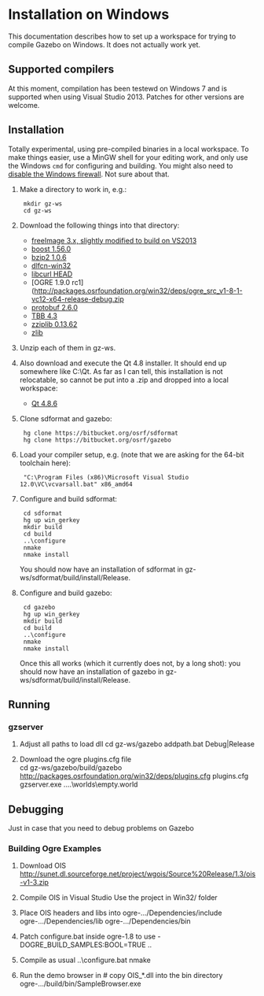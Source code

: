 # Installation on Windows

This documentation describes how to set up a workspace for trying to compile Gazebo on Windows.  It does not actually work yet.

## Supported compilers

At this moment, compilation has been testewd on Windows 7 and is supported 
when using Visual Studio 2013. Patches for other versions are welcome.

## Installation

Totally experimental, using pre-compiled binaries in a local workspace.  To make things easier, use a MinGW shell for your editing work, and only use the
Windows `cmd` for configuring and building.  You might also need to [disable the Windows firewall](http://windows.microsoft.com/en-us/windows/turn-windows-firewall-on-off#turn-windows-firewall-on-off=windows-7).  Not sure about that.

1. Make a directory to work in, e.g.:

        mkdir gz-ws
        cd gz-ws

1. Download the following things into that directory:

    - [freeImage 3.x, slightly modified to build on VS2013](http://packages.osrfoundation.org/win32/deps/FreeImage-vc12-x64-release-debug.zip)
    - [boost 1.56.0](http://packages.osrfoundation.org/win32/deps/boost_1_56_0.zip)
    - [bzip2 1.0.6](http://packages.osrfoundation.org/win32/deps/bzip2-1.0.6-vc12-x64-release-debug.zip)
    - [dlfcn-win32](http://packages.osrfoundation.org/win32/deps/dlfcn-win32-vc12-x64-release-debug.zip)
    - [libcurl HEAD](http://packages.osrfoundation.org/win32/deps/libcurl-vc12-x64-release-static-ipv6-sspi-winssl.zip)
    - [OGRE 1.9.0 rc1](http://packages.osrfoundation.org/win32/deps/ogre_src_v1-8-1-vc12-x64-release-debug.zip
    - [protobuf 2.6.0](http://packages.osrfoundation.org/win32/deps/protobuf-2.6.0-win64-vc12.zip)
    - [TBB 4.3](http://packages.osrfoundation.org/win32/deps/tbb43_20141023oss_win.zip)
    - [zziplib 0.13.62](http://packages.osrfoundation.org/win32/deps/zziplib-0.13.62-vc12-x64-release-debug.zip)
    - [zlib](http://packages.osrfoundation.org/win32/deps/zlib-1.2.8-vc12-x64-release-debug.zip)

1. Unzip each of them in gz-ws.

1. Also download and execute the Qt 4.8 installer.  It should end up somewhere like C:\Qt.  As far as I can tell, this installation is not relocatable, so cannot be put into a .zip and dropped into a local workspace:

    - [Qt 4.8.6](http://packages.osrfoundation.org/win32/deps/qt-opensource-windows-x86-vs2010-4.8.6.exe)

1. Clone sdformat and gazebo:

        hg clone https://bitbucket.org/osrf/sdformat
        hg clone https://bitbucket.org/osrf/gazebo

1. Load your compiler setup, e.g. (note that we are asking for the 64-bit toolchain here):

        "C:\Program Files (x86)\Microsoft Visual Studio 12.0\VC\vcvarsall.bat" x86_amd64

1. Configure and build sdformat:

        cd sdformat
        hg up win_gerkey
        mkdir build
        cd build
        ..\configure
        nmake
        nmake install

    You should now have an installation of sdformat in gz-ws/sdformat/build/install/Release.

1. Configure and build gazebo:

        cd gazebo
        hg up win_gerkey
        mkdir build
        cd build
        ..\configure
        nmake
        nmake install

    Once this all works (which it currently does not, by a long shot): you should now have an installation of gazebo in gz-ws/sdformat/build/install/Release.

## Running

### gzserver

1. Adjust all paths to load dll
         cd gz-ws/gazebo
         addpath.bat Debug|Release

1. Download the ogre plugins.cfg file         
         cd gz-ws/gazebo/build/gazebo
         <download> http://packages.osrfoundation.org/win32/deps/plugins.cfg
         <edit> plugins.cfg
         gzserver.exe ..\..\worlds\empty.world

## Debugging

Just in case that you need to debug problems on Gazebo

### Building Ogre Examples

1. Download OIS
       http://sunet.dl.sourceforge.net/project/wgois/Source%20Release/1.3/ois-v1-3.zip
  
1. Compile OIS in Visual Studio
   Use the project in Win32/ folder

1. Place OIS headers and libs into
       ogre-.../Dependencies/include
       ogre-.../Dependencies/lib
       ogre-.../Dependencies/bin

1. Patch configure.bat inside ogre-1.8 to use
       -DOGRE_BUILD_SAMPLES:BOOL=TRUE .. 

1. Compile as usual
        ..\configure.bat
        nmake

1. Run the demo browser in
       # copy OIS_*.dll into the bin directory
       ogre-.../build/bin/SampleBrowser.exe


